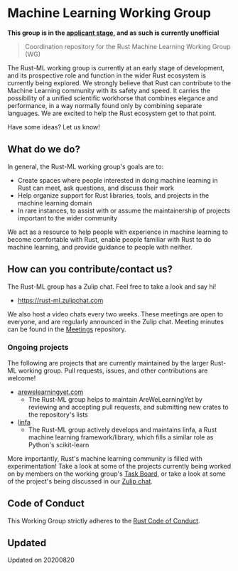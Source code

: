 # Machine Learning Working Group
**This group is in the [applicant stage](https://github.com/rust-lang/wg-governance/issues/11), and as such is currently unofficial**

> Coordination repository for the Rust Machine Learning Working Group (WG)

The Rust-ML working group is currently at an early stage of development, and its prospective role and function in the wider Rust ecosystem is currently being explored. We strongly believe that Rust can contribute to the Machine Learning community with its safety and speed. It carries the possibility of a unified scientific workhorse that combines elegance and performance, in a way normally found only by combining separate languages. We are excited to help the Rust ecosystem get to that point. 

Have some ideas? Let us know! 

## What do we do?

In general, the Rust-ML working group's goals are to:

- Create spaces where people interested in doing machine learning in Rust can meet, ask questions, and discuss their work
- Help organize support for Rust libraries, tools, and projects in the machine learning domain
- In rare instances, to assist with or assume the maintainership of projects important to the wider community

We act as a resource to help people with experience in machine learning to become comfortable with Rust, enable people familiar with Rust to do machine learning, and provide guidance to people with neither. 

## How can you contribute/contact us?

The Rust-ML group has a Zulip chat. Feel free to take a look and say hi!
- https://rust-ml.zulipchat.com

We also host a video chats every two weeks. These meetings are open to everyone, and are regularly announced in the Zulip chat. Meeting minutes can be found in the [Meetings](https://github.com/rust-ml/Meetings) repository.

### Ongoing projects

The following are projects that are currently maintained by the larger Rust-ML working group. Pull requests, issues, and other contributions are welcome! 

- [arewelearningyet.com](https://www.arewelearningyet.com/) 
    - The Rust-ML group helps to maintain AreWeLearningYet by reviewing and accepting pull requests, and submitting new crates to the repository's lists
- [linfa](https://github.com/rust-ml/linfa/)
    - The Rust-ML group actively develops and maintains linfa, a Rust machine learning framework/library, which fills a similar role as Python's scikit-learn

More importantly, Rust's machine learning community is filled with experimentation! Take a look at some of the projects currently being worked on by members on the working group's [Task Board](https://github.com/rust-ml/wg/blob/master/Task_Board.md), or take a look at some of the project's being discussed in our [Zulip chat](https://rust-ml.zulipchat.com). 

## Code of Conduct

This Working Group strictly adheres to the [Rust Code of Conduct](./CODE_OF_CONDUCT.md).

## Updated

Updated on 20200820
